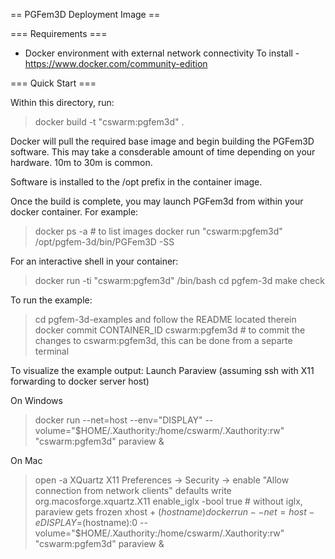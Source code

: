 == PGFem3D Deployment Image ==

=== Requirements ===
  * Docker environment with external network connectivity
    To install - https://www.docker.com/community-edition    

=== Quick Start ===

Within this directory, run:

 > docker build -t "cswarm:pgfem3d" .

Docker will pull the required base image and begin building the
PGFem3D software. This may take a consderable amount of time
depending on your hardware. 10m to 30m is common.

Software is installed to the /opt prefix in the container image.

Once the build is complete, you may launch PGFem3d from within your
docker container. For example:

 > docker ps -a      # to list images
 > docker run "cswarm:pgfem3d" /opt/pgfem-3d/bin/PGFem3D -SS

For an interactive shell in your container:

 > docker run -ti "cswarm:pgfem3d" /bin/bash
 > cd pgfem-3d
 > make check

To run the example:
 > cd pgfem-3d-examples 
   and follow the README located therein
 > docker commit CONTAINER_ID cswarm:pgfem3d # to commit the changes to cswarm:pgfem3d, this can be done from a separte terminal

To visualize the example output:
 Launch Paraview (assuming ssh with X11 forwarding to docker server host)

 On Windows
 > docker run --net=host --env="DISPLAY" --volume="$HOME/.Xauthority:/home/cswarm/.Xauthority:rw" "cswarm:pgfem3d" paraview &

 On Mac
 > open -a XQuartz 
   X11 Preferences -> Security -> enable "Allow connection from network clients"
 > defaults write org.macosforge.xquartz.X11 enable_iglx -bool true # without iglx, paraview gets frozen
 > xhost + $(hostname)
 > docker run --net=host -e DISPLAY=$(hostname):0 --volume="$HOME/.Xauthority:/home/cswarm/.Xauthority:rw" "cswarm:pgfem3d" paraview &
